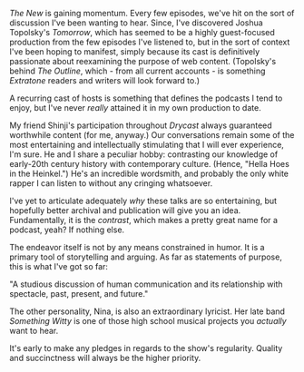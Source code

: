 *The New* is gaining momentum. Every few episodes, we've hit on the sort of discussion I've been wanting to hear. Since, I've discovered Joshua Topolsky's *Tomorrow*, which has seemed to be a highly guest-focused production from the few episodes I've listened to, but in the sort of context I've been hoping to manifest, simply because its cast is definitively passionate about reexamining the purpose of web content. (Topolsky's behind *The Outline*, which - from all current accounts - is something *Extratone* readers and writers will look forward to.)

A recurring cast of hosts is something that defines the podcasts I tend to enjoy, but I've never *really* attained it in my own production to date.

My friend Shinji's participation throughout *Drycast* always guaranteed worthwhile content (for me, anyway.) Our conversations remain some of the most entertaining and intellectually stimulating that I will ever experience, I'm sure. He and I share a peculiar hobby: contrasting our knowledge of early-20th century history with contemporary culture. (Hence, "Hella Hoes in the Heinkel.") He's an incredible wordsmith, and probably the only white rapper I can listen to without any cringing whatsoever.

I've yet to articulate adequately *why* these talks are so entertaining, but hopefully better archival and publication will give you an idea. Fundamentally, it is the *contrast*, which makes a pretty great name for a podcast, yeah? If nothing else.

The endeavor itself is not by any means constrained in humor. It is a primary tool of storytelling and arguing. As far as statements of purpose, this is what I've got so far:

"A studious discussion of human communication and its relationship with spectacle, past, present, and future."

The other personality, Nina, is also an extraordinary lyricist. Her late band *Something Witty* is one of those high school musical projects you *actually* want to hear.

It's early to make any pledges in regards to the show's regularity. Quality and succinctness will always be the higher priority.